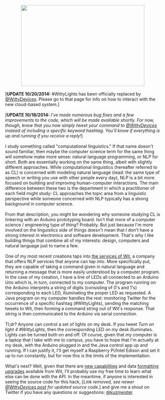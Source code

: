 

<div class="separator" style="clear: both; text-align: center;"><a href="http://4.bp.blogspot.com/-pFUyjhxXyCE/VDxBI1HcSYI/AAAAAAAAGGg/-d1h61kxUTg/s1600/DSC_6784.JPG" imageanchor="1" style="margin-left: 1em; margin-right: 1em;"><img border="0" src="http://4.bp.blogspot.com/-pFUyjhxXyCE/VDxBI1HcSYI/AAAAAAAAGGg/-d1h61kxUTg/s1600/DSC_6784.JPG" height="263" width="400" /></a></div><br />[<b>UPDATE 10/20/2014:</b> #WittyLights has been officially replaced by <a href="http://blog.christopherkuzma.com/2014/10/wittydevices-twitterwit-nlp-applications.html" target="_blank">@WittyDevices</a>. Please go to that page for info on how to interact with the new cloud-based system.]<br /><br />[<b>UPDATE 10/18/2014:</b> <i>I've made numerous bug fixes and a few improvements to the code, which will be made available shortly. For now, though, know that you now simply tweet your command to <a href="https://twitter.com/wittydevices" target="_blank">@WittyDevices</a> instead of including a specific keyword hashtag. You'll know if everything is up and running if you receive a reply!</i>]<br /><br />I study something called "computational linguistics." If that name doesn't sound familiar, then maybe the computer science term for the same thing will somehow make more sense: natural language programming, or NLP for short. Both are essentially working on the same thing, albeit with slightly different approaches. While computational linguistics (hereafter referred to as CL) is concerned with modeling natural language (read: the same type of speech or writing you use with other people every day), NLP is a bit more focused on building and improving human-computer interactions. The main difference between these two is the department in which a practitioner of each field might study: CL approaches the topic area from a linguistic perspective while someone concerned with NLP typically has a strong background in computer science.<br /><br />From that description, you might be wondering why someone studying CL is tinkering with an Arduino prototyping board. Isn't that more of a computer science / engineering type of thing? Probably. But just because I'm more involved on the linguistics side of things doesn't mean that I don't have a strong interest in electronics and software development. That's why I like building things that combine all of my interests: design, computers and natural language just to name a few.<br /><br />One of my most recent creations taps into <a href="https://wit.ai/" target="_blank">the services of Wit</a>, a company that offers NLP services that anyone can tap into. More specifically put, they are capable of taking a command given in natural language and returning a message that is more easily understood by a computer program. In the case of my creation, I have a line of LEDs all connected to an Arduino Uno which is, in turn, connected to my computer. The program running on the Arduino interprets a string of digits (consisting of 0's and 1's) corresponding to each LED, illuminating the proper LED as requested. A Java program on my computer handles the rest: monitoring Twitter for the occurrence of a specific hashtag (#WittyLights), sending the matching tweets to Wit, then forming a command string out of Wit's response. That string is then communicated to the Arduino via serial connection.<br /><br />Tl;dr? Anyone can control a set of lights on my desk. If you tweet <i>Turn on light 4 #WittyLights</i>, then the corresponding LED on my desk illuminates. Lights can be turned both on and off. Of course, given that my computer is a laptop that I take with me to campus, you have to hope that I'm actually at my desk, with the Arduino plugged in and the Java control app up and running. If I can justify it, I'll get myself a Raspberry Pi/Intel Edison and set it up to run constantly, but for now this is the limits of the implementation.<br /><br />What's next? Well, given that there are <a href="https://wit.ai/blog/2014/10/01/open-source-parser-duckling" target="_blank">new capabilities</a>&nbsp;and data <a href="https://wit.ai/blog/2014/09/26/upcoming-new-api-version" target="_blank">formatting upgrades</a> available from Wit, I'll probably use my free time to learn what else can be done with the API. In the meantime, if anyone is interested in seeing the source code for this hack, [<i>Link removed, see newer <a href="http://blog.christopherkuzma.com/2014/10/wittydevices-twitterwit-nlp-applications.html" target="_blank">@WittyDevices post</a> for updated source code.</i>]&nbsp;and give me a shout on Twitter if you have any questions or suggestions: <a href="http://twitter.com/kuzmeister" target="_blank">@kuzmeister</a><br /><br /><br />